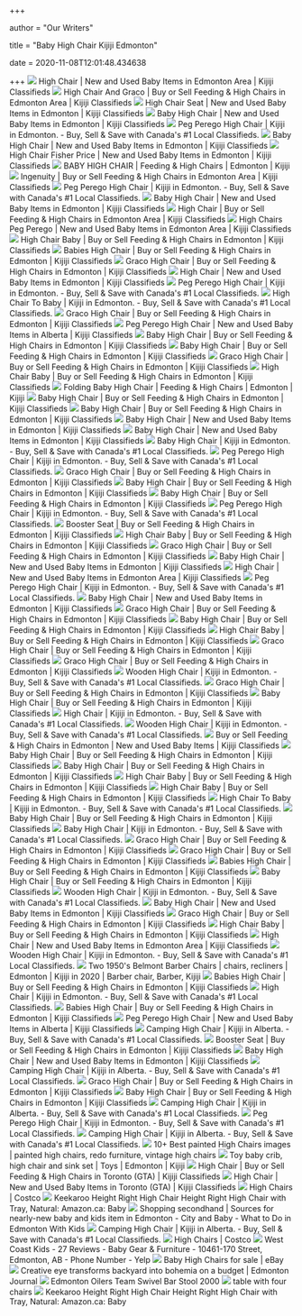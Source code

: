 +++
        
author = "Our Writers"
        
title = "Baby High Chair Kijiji Edmonton"
        
date = 2020-11-08T12:01:48.434638
        
+++
[ ![](https://i.ebayimg.com/images/g/CWgAAOSw8~1egCST/s-l200.jpg)](https://i.ebayimg.com/images/g/CWgAAOSw8~1egCST/s-l200.jpg) High Chair | New and Used Baby Items in Edmonton Area | Kijiji Classifieds
[ ![](https://i.ebayimg.com/00/s/MTYwMFgxMDc4/z/LAUAAOSwu1FeGonS/$_35.JPG)](https://i.ebayimg.com/00/s/MTYwMFgxMDc4/z/LAUAAOSwu1FeGonS/$_35.JPG) High Chair And Graco | Buy or Sell Feeding & High Chairs in Edmonton Area |  Kijiji Classifieds
[ ![](https://i.ebayimg.com/images/g/~b8AAOSw1EZevhfg/s-l200.jpg)](https://i.ebayimg.com/images/g/~b8AAOSw1EZevhfg/s-l200.jpg) High Chair Seat | New and Used Baby Items in Edmonton | Kijiji Classifieds
[ ![](https://i.ebayimg.com/images/g/fxgAAOSwL1ZfDfKD/s-l200.jpg)](https://i.ebayimg.com/images/g/fxgAAOSwL1ZfDfKD/s-l200.jpg) Baby High Chair | New and Used Baby Items in Edmonton | Kijiji Classifieds
[ ![](https://i.ebayimg.com/images/g/zWQAAOSwCqJe~QSL/s-l200.jpg)](https://i.ebayimg.com/images/g/zWQAAOSwCqJe~QSL/s-l200.jpg) Peg Perego High Chair | Kijiji in Edmonton. - Buy, Sell & Save with  Canada's #1 Local Classifieds.
[ ![](https://i.ebayimg.com/images/g/AlkAAOSw7SxflnNA/s-l200.jpg)](https://i.ebayimg.com/images/g/AlkAAOSw7SxflnNA/s-l200.jpg) Baby High Chair | New and Used Baby Items in Edmonton | Kijiji Classifieds
[ ![](https://i.ebayimg.com/images/g/uAMAAOSwjXlfe-IU/s-l200.jpg)](https://i.ebayimg.com/images/g/uAMAAOSwjXlfe-IU/s-l200.jpg) High Chair Fisher Price | New and Used Baby Items in Edmonton | Kijiji  Classifieds
[ ![](https://i.ebayimg.com/00/s/ODAwWDU5OA==/z/w5IAAOSwSG5fpIb2/$_27.JPG)](https://i.ebayimg.com/00/s/ODAwWDU5OA==/z/w5IAAOSwSG5fpIb2/$_27.JPG) BABY HIGH CHAIR | Feeding & High Chairs | Edmonton | Kijiji
[ ![](https://i.ebayimg.com/00/s/NzM2WDU3Nw==/z/egUAAOSw4pJdl8iB/$_35.JPG)](https://i.ebayimg.com/00/s/NzM2WDU3Nw==/z/egUAAOSw4pJdl8iB/$_35.JPG) Ingenuity | Buy or Sell Feeding & High Chairs in Edmonton Area | Kijiji  Classifieds
[ ![](https://i.ebayimg.com/images/g/yrsAAOSwMldfjeFV/s-l200.jpg)](https://i.ebayimg.com/images/g/yrsAAOSwMldfjeFV/s-l200.jpg) Peg Perego High Chair | Kijiji in Edmonton. - Buy, Sell & Save with  Canada's #1 Local Classifieds.
[ ![](https://i.ebayimg.com/images/g/6TsAAOSw4QRflHR4/s-l200.jpg)](https://i.ebayimg.com/images/g/6TsAAOSw4QRflHR4/s-l200.jpg) Baby High Chair | New and Used Baby Items in Edmonton | Kijiji Classifieds
[ ![](https://i.ebayimg.com/images/g/fMoAAOSwcyxfdWNC/s-l200.jpg)](https://i.ebayimg.com/images/g/fMoAAOSwcyxfdWNC/s-l200.jpg) High Chair | Buy or Sell Feeding & High Chairs in Edmonton Area | Kijiji  Classifieds
[ ![](https://i.ebayimg.com/00/s/ODAwWDYwMA==/z/-QwAAOSwS21dlNpp/$_35.PNG)](https://i.ebayimg.com/00/s/ODAwWDYwMA==/z/-QwAAOSwS21dlNpp/$_35.PNG) High Chairs Peg Perego | New and Used Baby Items in Edmonton Area | Kijiji  Classifieds
[ ![](https://i.ebayimg.com/00/s/NTQ5WDQxMw==/z/9CYAAOSwAeBdn0wz/$_35.JPG)](https://i.ebayimg.com/00/s/NTQ5WDQxMw==/z/9CYAAOSwAeBdn0wz/$_35.JPG) High Chair Baby | Buy or Sell Feeding & High Chairs in Edmonton | Kijiji  Classifieds
[ ![](https://i.ebayimg.com/00/s/ODAwWDYwMA==/z/n6IAAOSw6LZeX-m3/$_35.PNG)](https://i.ebayimg.com/00/s/ODAwWDYwMA==/z/n6IAAOSw6LZeX-m3/$_35.PNG) Babies High Chair | Buy or Sell Feeding & High Chairs in Edmonton | Kijiji  Classifieds
[ ![](https://i.ebayimg.com/images/g/EZIAAOSwD9hfmYZD/s-l200.jpg)](https://i.ebayimg.com/images/g/EZIAAOSwD9hfmYZD/s-l200.jpg) Graco High Chair | Buy or Sell Feeding & High Chairs in Edmonton | Kijiji  Classifieds
[ ![](https://i.ebayimg.com/images/g/iAUAAOSwTJ1fE1e7/s-l200.jpg)](https://i.ebayimg.com/images/g/iAUAAOSwTJ1fE1e7/s-l200.jpg) High Chair | New and Used Baby Items in Edmonton | Kijiji Classifieds
[ ![](https://i.ebayimg.com/images/g/eaQAAOSw2vpfmH8E/s-l200.jpg)](https://i.ebayimg.com/images/g/eaQAAOSw2vpfmH8E/s-l200.jpg) Peg Perego High Chair | Kijiji in Edmonton. - Buy, Sell & Save with  Canada's #1 Local Classifieds.
[ ![](https://i.ebayimg.com/images/g/LRMAAOSw2sBfF0gc/s-l200.jpg)](https://i.ebayimg.com/images/g/LRMAAOSw2sBfF0gc/s-l200.jpg) High Chair To Baby | Kijiji in Edmonton. - Buy, Sell & Save with Canada's  #1 Local Classifieds.
[ ![](https://i.ebayimg.com/images/g/8rUAAOSwUE9fdneO/s-l200.jpg)](https://i.ebayimg.com/images/g/8rUAAOSwUE9fdneO/s-l200.jpg) Graco High Chair | Buy or Sell Feeding & High Chairs in Edmonton | Kijiji  Classifieds
[ ![](https://i.ebayimg.com/images/g/0x0AAOSwECtfoO-h/s-l200.jpg)](https://i.ebayimg.com/images/g/0x0AAOSwECtfoO-h/s-l200.jpg) Peg Perego High Chair | New and Used Baby Items in Alberta | Kijiji  Classifieds
[ ![](https://i.ebayimg.com/images/g/ayoAAOSwcp9eyB4g/s-l200.jpg)](https://i.ebayimg.com/images/g/ayoAAOSwcp9eyB4g/s-l200.jpg) Baby High Chair | Buy or Sell Feeding & High Chairs in Edmonton | Kijiji  Classifieds
[ ![](https://i.ebayimg.com/images/g/C6IAAOSw3cBeyB0h/s-l200.jpg)](https://i.ebayimg.com/images/g/C6IAAOSw3cBeyB0h/s-l200.jpg) Baby High Chair | Buy or Sell Feeding & High Chairs in Edmonton | Kijiji  Classifieds
[ ![](https://i.ebayimg.com/images/g/TSwAAOSwTwxfi2OW/s-l200.jpg)](https://i.ebayimg.com/images/g/TSwAAOSwTwxfi2OW/s-l200.jpg) Graco High Chair | Buy or Sell Feeding & High Chairs in Edmonton | Kijiji  Classifieds
[ ![](https://i.ebayimg.com/00/s/ODAwWDYwMA==/z/fN4AAOSwKINdn38o/$_35.JPG)](https://i.ebayimg.com/00/s/ODAwWDYwMA==/z/fN4AAOSwKINdn38o/$_35.JPG) High Chair Baby | Buy or Sell Feeding & High Chairs in Edmonton | Kijiji  Classifieds
[ ![](https://i.ebayimg.com/00/s/ODAwWDYwMA==/z/LgYAAOSwZ05fpHpj/$_27.JPG)](https://i.ebayimg.com/00/s/ODAwWDYwMA==/z/LgYAAOSwZ05fpHpj/$_27.JPG) Folding Baby High Chair | Feeding & High Chairs | Edmonton | Kijiji
[ ![](https://i.ebayimg.com/images/g/~fcAAOSwRh9ex~oQ/s-l200.jpg)](https://i.ebayimg.com/images/g/~fcAAOSwRh9ex~oQ/s-l200.jpg) Baby High Chair | Buy or Sell Feeding & High Chairs in Edmonton | Kijiji  Classifieds
[ ![](https://i.ebayimg.com/images/g/-6AAAOSwsAteQeba/s-l200.jpg)](https://i.ebayimg.com/images/g/-6AAAOSwsAteQeba/s-l200.jpg) Baby High Chair | Buy or Sell Feeding & High Chairs in Edmonton | Kijiji  Classifieds
[ ![](https://i.ebayimg.com/images/g/-0wAAOSwSBpfmLcp/s-l200.jpg)](https://i.ebayimg.com/images/g/-0wAAOSwSBpfmLcp/s-l200.jpg) Baby High Chair | New and Used Baby Items in Edmonton | Kijiji Classifieds
[ ![](https://i.ebayimg.com/images/g/DA0AAOSwK9ZfnakC/s-l200.jpg)](https://i.ebayimg.com/images/g/DA0AAOSwK9ZfnakC/s-l200.jpg) Baby High Chair | New and Used Baby Items in Edmonton | Kijiji Classifieds
[ ![](https://i.ebayimg.com/00/s/MTYwMFgxMjAw/z/~4cAAOSwAqhdo457/$_35.JPG)](https://i.ebayimg.com/00/s/MTYwMFgxMjAw/z/~4cAAOSwAqhdo457/$_35.JPG) Baby High Chair | Kijiji in Edmonton. - Buy, Sell & Save with Canada's #1  Local Classifieds.
[ ![](https://i.ebayimg.com/images/g/uCAAAOSwFVBfeN-d/s-l200.jpg)](https://i.ebayimg.com/images/g/uCAAAOSwFVBfeN-d/s-l200.jpg) Peg Perego High Chair | Kijiji in Edmonton. - Buy, Sell & Save with  Canada's #1 Local Classifieds.
[ ![](https://i.ebayimg.com/images/g/q00AAOSw-4RfjOga/s-l200.jpg)](https://i.ebayimg.com/images/g/q00AAOSw-4RfjOga/s-l200.jpg) Graco High Chair | Buy or Sell Feeding & High Chairs in Edmonton | Kijiji  Classifieds
[ ![](https://i.ebayimg.com/images/g/PA8AAOSwnKJezB7e/s-l200.jpg)](https://i.ebayimg.com/images/g/PA8AAOSwnKJezB7e/s-l200.jpg) Baby High Chair | Buy or Sell Feeding & High Chairs in Edmonton | Kijiji  Classifieds
[ ![](https://i.ebayimg.com/images/g/aA4AAOSwUi5erLi-/s-l200.jpg)](https://i.ebayimg.com/images/g/aA4AAOSwUi5erLi-/s-l200.jpg) Baby High Chair | Buy or Sell Feeding & High Chairs in Edmonton | Kijiji  Classifieds
[ ![](https://i.ebayimg.com/images/g/8yYAAOSwZR1fch0M/s-l200.jpg)](https://i.ebayimg.com/images/g/8yYAAOSwZR1fch0M/s-l200.jpg) Peg Perego High Chair | Kijiji in Edmonton. - Buy, Sell & Save with  Canada's #1 Local Classifieds.
[ ![](https://i.ebayimg.com/images/g/3NUAAOSwpwBffyfe/s-l200.jpg)](https://i.ebayimg.com/images/g/3NUAAOSwpwBffyfe/s-l200.jpg) Booster Seat | Buy or Sell Feeding & High Chairs in Edmonton | Kijiji  Classifieds
[ ![](https://i.ebayimg.com/00/s/MTIwMFgxNjAw/z/LWwAAOSwrhRdmSFJ/$_35.JPG)](https://i.ebayimg.com/00/s/MTIwMFgxNjAw/z/LWwAAOSwrhRdmSFJ/$_35.JPG) High Chair Baby | Buy or Sell Feeding & High Chairs in Edmonton | Kijiji  Classifieds
[ ![](https://i.ebayimg.com/images/g/aA0AAOSwqtZfh7dA/s-l200.jpg)](https://i.ebayimg.com/images/g/aA0AAOSwqtZfh7dA/s-l200.jpg) Graco High Chair | Buy or Sell Feeding & High Chairs in Edmonton | Kijiji  Classifieds
[ ![](https://i.ebayimg.com/images/g/O-kAAOSwUPRfkWt9/s-l200.jpg)](https://i.ebayimg.com/images/g/O-kAAOSwUPRfkWt9/s-l200.jpg) Baby High Chair | New and Used Baby Items in Edmonton | Kijiji Classifieds
[ ![](https://i.ebayimg.com/images/g/UWIAAOSw9UVfWu8l/s-l200.jpg)](https://i.ebayimg.com/images/g/UWIAAOSw9UVfWu8l/s-l200.jpg) High Chair | New and Used Baby Items in Edmonton Area | Kijiji Classifieds
[ ![](https://i.ebayimg.com/images/g/uw8AAOSwDphfnXyX/s-l200.jpg)](https://i.ebayimg.com/images/g/uw8AAOSwDphfnXyX/s-l200.jpg) Peg Perego High Chair | Kijiji in Edmonton. - Buy, Sell & Save with  Canada's #1 Local Classifieds.
[ ![](https://i.ebayimg.com/images/g/JZYAAOSwttRfnPuT/s-l200.jpg)](https://i.ebayimg.com/images/g/JZYAAOSwttRfnPuT/s-l200.jpg) Baby High Chair | New and Used Baby Items in Edmonton | Kijiji Classifieds
[ ![](https://i.ebayimg.com/images/g/SFEAAOSw2S1fZOua/s-l200.jpg)](https://i.ebayimg.com/images/g/SFEAAOSw2S1fZOua/s-l200.jpg) Graco High Chair | Buy or Sell Feeding & High Chairs in Edmonton | Kijiji  Classifieds
[ ![](https://i.ebayimg.com/images/g/LD4AAOSwnHBdMepR/s-l200.jpg)](https://i.ebayimg.com/images/g/LD4AAOSwnHBdMepR/s-l200.jpg) Baby High Chair | Buy or Sell Feeding & High Chairs in Edmonton | Kijiji  Classifieds
[ ![](https://i.ebayimg.com/00/s/MTYwMFgxMjAx/z/ao0AAOSwq0tdm8N6/$_35.JPG)](https://i.ebayimg.com/00/s/MTYwMFgxMjAx/z/ao0AAOSwq0tdm8N6/$_35.JPG) High Chair Baby | Buy or Sell Feeding & High Chairs in Edmonton | Kijiji  Classifieds
[ ![](https://i.ebayimg.com/images/g/z70AAOSwOMlfPJmU/s-l200.jpg)](https://i.ebayimg.com/images/g/z70AAOSwOMlfPJmU/s-l200.jpg) Graco High Chair | Buy or Sell Feeding & High Chairs in Edmonton | Kijiji  Classifieds
[ ![](https://i.ebayimg.com/images/g/C~4AAOSwG5Jfj8ob/s-l200.jpg)](https://i.ebayimg.com/images/g/C~4AAOSwG5Jfj8ob/s-l200.jpg) Graco High Chair | Buy or Sell Feeding & High Chairs in Edmonton | Kijiji  Classifieds
[ ![](https://i.ebayimg.com/images/g/k9cAAOSw3mVfk6LS/s-l200.jpg)](https://i.ebayimg.com/images/g/k9cAAOSw3mVfk6LS/s-l200.jpg) Wooden High Chair | Kijiji in Edmonton. - Buy, Sell & Save with Canada's #1  Local Classifieds.
[ ![](https://i.ebayimg.com/images/g/ju8AAOSwtjtfaUFE/s-l200.jpg)](https://i.ebayimg.com/images/g/ju8AAOSwtjtfaUFE/s-l200.jpg) Graco High Chair | Buy or Sell Feeding & High Chairs in Edmonton | Kijiji  Classifieds
[ ![](https://i.ebayimg.com/images/g/ygEAAOSw1PNeji8Q/s-l200.jpg)](https://i.ebayimg.com/images/g/ygEAAOSw1PNeji8Q/s-l200.jpg) Baby High Chair | Buy or Sell Feeding & High Chairs in Edmonton | Kijiji  Classifieds
[ ![](https://i.ebayimg.com/images/g/T9cAAOSwjsxfmdNt/s-l200.jpg)](https://i.ebayimg.com/images/g/T9cAAOSwjsxfmdNt/s-l200.jpg) High Chair | Kijiji in Edmonton. - Buy, Sell & Save with Canada's #1 Local  Classifieds.
[ ![](https://i.ebayimg.com/images/g/MeoAAOSwaktfkHqY/s-l200.jpg)](https://i.ebayimg.com/images/g/MeoAAOSwaktfkHqY/s-l200.jpg) Wooden High Chair | Kijiji in Edmonton. - Buy, Sell & Save with Canada's #1  Local Classifieds.
[ ![](https://i.ebayimg.com/images/g/W0IAAOSwHiBerxkN/s-l200.jpg)](https://i.ebayimg.com/images/g/W0IAAOSwHiBerxkN/s-l200.jpg) Buy or Sell Feeding & High Chairs in Edmonton | New and Used Baby Items |  Kijiji Classifieds
[ ![](https://i.ebayimg.com/images/g/UZsAAOSwjDJeuaI0/s-l200.jpg)](https://i.ebayimg.com/images/g/UZsAAOSwjDJeuaI0/s-l200.jpg) Baby High Chair | Buy or Sell Feeding & High Chairs in Edmonton | Kijiji  Classifieds
[ ![](https://i.ebayimg.com/images/g/r4MAAOSw3-teuc9f/s-l200.jpg)](https://i.ebayimg.com/images/g/r4MAAOSw3-teuc9f/s-l200.jpg) Baby High Chair | Buy or Sell Feeding & High Chairs in Edmonton | Kijiji  Classifieds
[ ![](https://i.ebayimg.com/00/s/MTYwMFgxMjAx/z/SuYAAOSwJRldlK4n/$_35.JPG)](https://i.ebayimg.com/00/s/MTYwMFgxMjAx/z/SuYAAOSwJRldlK4n/$_35.JPG) High Chair Baby | Buy or Sell Feeding & High Chairs in Edmonton | Kijiji  Classifieds
[ ![](https://i.ebayimg.com/00/s/ODAwWDYwMA==/z/hjcAAOSwTpldm6Qw/$_35.PNG)](https://i.ebayimg.com/00/s/ODAwWDYwMA==/z/hjcAAOSwTpldm6Qw/$_35.PNG) High Chair Baby | Buy or Sell Feeding & High Chairs in Edmonton | Kijiji  Classifieds
[ ![](https://i.ebayimg.com/images/g/t4YAAOSw1xtfILGh/s-l200.jpg)](https://i.ebayimg.com/images/g/t4YAAOSw1xtfILGh/s-l200.jpg) High Chair To Baby | Kijiji in Edmonton. - Buy, Sell & Save with Canada's  #1 Local Classifieds.
[ ![](https://i.ebayimg.com/images/g/7-cAAOSwEpBeWqz4/s-l200.jpg)](https://i.ebayimg.com/images/g/7-cAAOSwEpBeWqz4/s-l200.jpg) Baby High Chair | Buy or Sell Feeding & High Chairs in Edmonton | Kijiji  Classifieds
[ ![](https://i.ebayimg.com/00/s/ODAwWDYwMA==/z/IhMAAOSwW4Bd7AE1/$_35.JPG)](https://i.ebayimg.com/00/s/ODAwWDYwMA==/z/IhMAAOSwW4Bd7AE1/$_35.JPG) Baby High Chair | Kijiji in Edmonton. - Buy, Sell & Save with Canada's #1  Local Classifieds.
[ ![](https://i.ebayimg.com/images/g/ShQAAOSw1H9fCTUc/s-l200.jpg)](https://i.ebayimg.com/images/g/ShQAAOSw1H9fCTUc/s-l200.jpg) Graco High Chair | Buy or Sell Feeding & High Chairs in Edmonton | Kijiji  Classifieds
[ ![](https://i.ebayimg.com/images/g/4K4AAOSw4nVfgKLZ/s-l200.jpg)](https://i.ebayimg.com/images/g/4K4AAOSw4nVfgKLZ/s-l200.jpg) Graco High Chair | Buy or Sell Feeding & High Chairs in Edmonton | Kijiji  Classifieds
[ ![](https://i.ebayimg.com/00/s/MTYwMFgxMjAw/z/aCgAAOSwWkFeYJBs/$_35.JPG)](https://i.ebayimg.com/00/s/MTYwMFgxMjAw/z/aCgAAOSwWkFeYJBs/$_35.JPG) Babies High Chair | Buy or Sell Feeding & High Chairs in Edmonton | Kijiji  Classifieds
[ ![](https://i.ebayimg.com/images/g/8J8AAOSwJthd6FtU/s-l200.jpg)](https://i.ebayimg.com/images/g/8J8AAOSwJthd6FtU/s-l200.jpg) Baby High Chair | Buy or Sell Feeding & High Chairs in Edmonton | Kijiji  Classifieds
[ ![](https://i.ebayimg.com/images/g/MJ8AAOSwz0xfiMaH/s-l200.jpg)](https://i.ebayimg.com/images/g/MJ8AAOSwz0xfiMaH/s-l200.jpg) Wooden High Chair | Kijiji in Edmonton. - Buy, Sell & Save with Canada's #1  Local Classifieds.
[ ![](https://i.ebayimg.com/images/g/~v4AAOSwJnRfUbpN/s-l200.jpg)](https://i.ebayimg.com/images/g/~v4AAOSwJnRfUbpN/s-l200.jpg) Baby High Chair | New and Used Baby Items in Edmonton | Kijiji Classifieds
[ ![](https://i.ebayimg.com/images/g/3agAAOSwh-lfiI6l/s-l200.jpg)](https://i.ebayimg.com/images/g/3agAAOSwh-lfiI6l/s-l200.jpg) Graco High Chair | Buy or Sell Feeding & High Chairs in Edmonton | Kijiji  Classifieds
[ ![](https://i.ebayimg.com/00/s/MTYwMFgxMjAx/z/lyEAAOSwycldVFK9/$_35.JPG)](https://i.ebayimg.com/00/s/MTYwMFgxMjAx/z/lyEAAOSwycldVFK9/$_35.JPG) High Chair Baby | Buy or Sell Feeding & High Chairs in Edmonton | Kijiji  Classifieds
[ ![](https://i.ebayimg.com/images/g/-BEAAOSwDxBfB9-r/s-l200.jpg)](https://i.ebayimg.com/images/g/-BEAAOSwDxBfB9-r/s-l200.jpg) High Chair | New and Used Baby Items in Edmonton Area | Kijiji Classifieds
[ ![](https://i.ebayimg.com/images/g/94EAAOSwAx1fahJh/s-l200.jpg)](https://i.ebayimg.com/images/g/94EAAOSwAx1fahJh/s-l200.jpg) Wooden High Chair | Kijiji in Edmonton. - Buy, Sell & Save with Canada's #1  Local Classifieds.
[ ![](https://i.pinimg.com/originals/9c/41/45/9c4145c4626f3ab3113b0d87f448c060.jpg)](https://i.pinimg.com/originals/9c/41/45/9c4145c4626f3ab3113b0d87f448c060.jpg) Two 1950's Belmont Barber Chairs | chairs, recliners | Edmonton | Kijiji in  2020 | Barber chair, Barber, Kijiji
[ ![](https://i.ebayimg.com/00/s/MTYwMFgxMjAw/z/9NMAAOSwIpReYG-r/$_35.JPG)](https://i.ebayimg.com/00/s/MTYwMFgxMjAw/z/9NMAAOSwIpReYG-r/$_35.JPG) Babies High Chair | Buy or Sell Feeding & High Chairs in Edmonton | Kijiji  Classifieds
[ ![](https://i.ebayimg.com/images/g/NI0AAOSwWgNfoyof/s-l200.jpg)](https://i.ebayimg.com/images/g/NI0AAOSwWgNfoyof/s-l200.jpg) High Chair | Kijiji in Edmonton. - Buy, Sell & Save with Canada's #1 Local  Classifieds.
[ ![](https://i.ebayimg.com/00/s/MTYwMFgxMjAw/z/TvUAAOSwPKReYJAL/$_35.JPG)](https://i.ebayimg.com/00/s/MTYwMFgxMjAw/z/TvUAAOSwPKReYJAL/$_35.JPG) Babies High Chair | Buy or Sell Feeding & High Chairs in Edmonton | Kijiji  Classifieds
[ ![](https://i.ebayimg.com/images/g/jQEAAOSwBUlffJQB/s-l200.jpg)](https://i.ebayimg.com/images/g/jQEAAOSwBUlffJQB/s-l200.jpg) Peg Perego High Chair | New and Used Baby Items in Alberta | Kijiji  Classifieds
[ ![](https://i.ebayimg.com/images/g/9z8AAOSwfQlfTomJ/s-l200.jpg)](https://i.ebayimg.com/images/g/9z8AAOSwfQlfTomJ/s-l200.jpg) Camping High Chair | Kijiji in Alberta. - Buy, Sell & Save with Canada's #1  Local Classifieds.
[ ![](https://i.ebayimg.com/images/g/CFoAAOSwV0VfnXbg/s-l200.jpg)](https://i.ebayimg.com/images/g/CFoAAOSwV0VfnXbg/s-l200.jpg) Booster Seat | Buy or Sell Feeding & High Chairs in Edmonton | Kijiji  Classifieds
[ ![](https://i.ebayimg.com/images/g/8mMAAOSwcLRflMHI/s-l200.jpg)](https://i.ebayimg.com/images/g/8mMAAOSwcLRflMHI/s-l200.jpg) Baby High Chair | New and Used Baby Items in Edmonton | Kijiji Classifieds
[ ![](https://i.ebayimg.com/images/g/nMIAAOSwJodfZ7aj/s-l200.jpg)](https://i.ebayimg.com/images/g/nMIAAOSwJodfZ7aj/s-l200.jpg) Camping High Chair | Kijiji in Alberta. - Buy, Sell & Save with Canada's #1  Local Classifieds.
[ ![](https://i.ebayimg.com/images/g/XQQAAOSwBxpfXpjA/s-l200.jpg)](https://i.ebayimg.com/images/g/XQQAAOSwBxpfXpjA/s-l200.jpg) Graco High Chair | Buy or Sell Feeding & High Chairs in Edmonton | Kijiji  Classifieds
[ ![](https://i.ebayimg.com/images/g/UcoAAOSwkB9ex05Q/s-l200.jpg)](https://i.ebayimg.com/images/g/UcoAAOSwkB9ex05Q/s-l200.jpg) Baby High Chair | Buy or Sell Feeding & High Chairs in Edmonton | Kijiji  Classifieds
[ ![](https://i.ebayimg.com/images/g/GDQAAOSw7QJfh1O7/s-l200.jpg)](https://i.ebayimg.com/images/g/GDQAAOSw7QJfh1O7/s-l200.jpg) Camping High Chair | Kijiji in Alberta. - Buy, Sell & Save with Canada's #1  Local Classifieds.
[ ![](https://i.ebayimg.com/images/g/2ewAAOSw2lxfbWHu/s-l200.jpg)](https://i.ebayimg.com/images/g/2ewAAOSw2lxfbWHu/s-l200.jpg) Peg Perego High Chair | Kijiji in Edmonton. - Buy, Sell & Save with  Canada's #1 Local Classifieds.
[ ![](https://i.ebayimg.com/images/g/dxEAAOSwBxpff4~8/s-l200.jpg)](https://i.ebayimg.com/images/g/dxEAAOSwBxpff4~8/s-l200.jpg) Camping High Chair | Kijiji in Alberta. - Buy, Sell & Save with Canada's #1  Local Classifieds.
[ ![](https://i.pinimg.com/236x/4e/61/c7/4e61c7a78f8ac7c9f60b16268096df0a--wooden-high-chairs-vintage-high-chairs.jpg)](https://i.pinimg.com/236x/4e/61/c7/4e61c7a78f8ac7c9f60b16268096df0a--wooden-high-chairs-vintage-high-chairs.jpg) 10+ Best painted High Chairs images | painted high chairs, redo furniture,  vintage high chairs
[ ![](https://i.ebayimg.com/00/s/MTIwMFgxNjAw/z/tlYAAOSwBLNfFIGK/$_27.JPG)](https://i.ebayimg.com/00/s/MTIwMFgxNjAw/z/tlYAAOSwBLNfFIGK/$_27.JPG) Toy baby crib, high chair and sink set | Toys | Edmonton | Kijiji
[ ![](https://i.ebayimg.com/images/g/ATcAAOSwrmRfXUQx/s-l200.jpg)](https://i.ebayimg.com/images/g/ATcAAOSwrmRfXUQx/s-l200.jpg) High Chair | Buy or Sell Feeding & High Chairs in Toronto (GTA) | Kijiji  Classifieds
[ ![](https://i.ebayimg.com/images/g/pBAAAOSw83FfXVVI/s-l200.jpg)](https://i.ebayimg.com/images/g/pBAAAOSw83FfXVVI/s-l200.jpg) High Chair | New and Used Baby Items in Toronto (GTA) | Kijiji Classifieds
[ ![](https://images.costco-static.com/ImageDelivery/imageService?profileId=12026539&imageId=1480243-894__1&recipeName=350)](https://images.costco-static.com/ImageDelivery/imageService?profileId=12026539&imageId=1480243-894__1&recipeName=350) High Chairs | Costco
[ ![](https://images-na.ssl-images-amazon.com/images/I/61awXDbojNL._AC_UL320_SR212,320_.jpg)](https://images-na.ssl-images-amazon.com/images/I/61awXDbojNL._AC_UL320_SR212,320_.jpg) Keekaroo Height Right High Chair Height Right High Chair with Tray,  Natural: Amazon.ca: Baby
[ ![](http://www.cityandbaby.com/storage/2012/posts/01_january/secondhand%20shopping%20in%20Edmonton.jpg?__SQUARESPACE_CACHEVERSION=1322930778226)](http://www.cityandbaby.com/storage/2012/posts/01_january/secondhand%20shopping%20in%20Edmonton.jpg?__SQUARESPACE_CACHEVERSION=1322930778226) Shopping secondhand | Sources for nearly-new baby and kids item in Edmonton  - City and Baby - What to Do in Edmonton With Kids
[ ![](https://i.ebayimg.com/images/g/aFAAAOSwUE9faXIt/s-l200.jpg)](https://i.ebayimg.com/images/g/aFAAAOSwUE9faXIt/s-l200.jpg) Camping High Chair | Kijiji in Alberta. - Buy, Sell & Save with Canada's #1  Local Classifieds.
[ ![](https://images.costco-static.com/ImageDelivery/imageService?profileId=12026539&imageId=1209090-894__1&recipeName=350)](https://images.costco-static.com/ImageDelivery/imageService?profileId=12026539&imageId=1209090-894__1&recipeName=350) High Chairs | Costco
[ ![](https://s3-media0.fl.yelpcdn.com/bphoto/vuiAlE_oQ0c8xXJlcVyEnQ/o.jpg)](https://s3-media0.fl.yelpcdn.com/bphoto/vuiAlE_oQ0c8xXJlcVyEnQ/o.jpg) West Coast Kids - 27 Reviews - Baby Gear & Furniture - 10461-170 Street,  Edmonton, AB - Phone Number - Yelp
[ ![](https://i.ebayimg.com/thumbs/images/g/nB4AAOSwTA9X3l8Z/s-l225.jpg)](https://i.ebayimg.com/thumbs/images/g/nB4AAOSwTA9X3l8Z/s-l225.jpg) Baby High Chairs for sale | eBay
[ ![](https://smartcdn.prod.postmedia.digital/edmontonjournal/wp-content/uploads/2017/07/day-bed-jpeg.jpg?quality=100&strip=all&w=380)](https://smartcdn.prod.postmedia.digital/edmontonjournal/wp-content/uploads/2017/07/day-bed-jpeg.jpg?quality=100&strip=all&w=380) Creative eye transforms backyard into bohemia on a budget | Edmonton Journal
[ ![](https://feeds.frgimages.com/FFImage/thumb.aspx?i=/productImages/_3884000/ff_3884288-6db792005b5bbb6fe28a_full.jpg)](https://feeds.frgimages.com/FFImage/thumb.aspx?i=/productImages/_3884000/ff_3884288-6db792005b5bbb6fe28a_full.jpg) Edmonton Oilers Team Swivel Bar Stool 2000
[ ![](http://goopil.co/wp-content/uploads/2018/03/table-with-four-chairs-black-and-gold-table-and-four-chairs-bistro-set-table-and-chairs-kijiji-edmonton.jpg)](http://goopil.co/wp-content/uploads/2018/03/table-with-four-chairs-black-and-gold-table-and-four-chairs-bistro-set-table-and-chairs-kijiji-edmonton.jpg) table with four chairs
[ ![](https://images-na.ssl-images-amazon.com/images/I/41peGiyeNdL._AC_UL320_SR222,320_.jpg)](https://images-na.ssl-images-amazon.com/images/I/41peGiyeNdL._AC_UL320_SR222,320_.jpg) Keekaroo Height Right High Chair Height Right High Chair with Tray,  Natural: Amazon.ca: Baby
